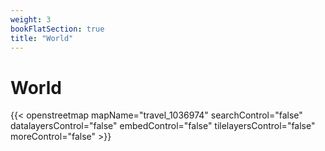 ```yaml
---
weight: 3
bookFlatSection: true
title: "World"
---
```

# World

{{< openstreetmap mapName="travel_1036974" searchControl="false" datalayersControl="false" embedControl="false" tilelayersControl="false" moreControl="false" >}}
